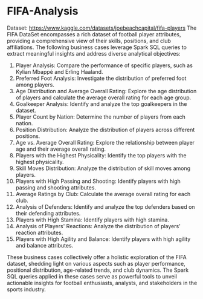 # FIFA-Analysis
Dataset: https://www.kaggle.com/datasets/joebeachcapital/fifa-players
The FIFA DataSet encompasses a rich dataset of football player attributes, providing a comprehensive view of their skills, positions, and club affiliations. The following business cases leverage Spark SQL queries to extract meaningful insights and address diverse analytical objectives:

1. Player Analysis:
Compare the performance of specific players, such as Kylian Mbappé and Erling Haaland.
2. Preferred Foot Analysis:
Investigate the distribution of preferred foot among players.
3. Age Distribution and Average Overall Rating:
Explore the age distribution of players and calculate the average overall rating for each age group.
4. Goalkeeper Analysis:
Identify and analyze the top goalkeepers in the dataset.
5. Player Count by Nation:
Determine the number of players from each nation.
6. Position Distribution:
Analyze the distribution of players across different positions.
7. Age vs. Average Overall Rating:
Explore the relationship between player age and their average overall rating.
8. Players with the Highest Physicality:
Identify the top players with the highest physicality.
9. Skill Moves Distribution:
Analyze the distribution of skill moves among players.
10. Players with High Passing and Shooting:
Identify players with high passing and shooting attributes.
11. Average Ratings by Club:
Calculate the average overall rating for each club.
12. Analysis of Defenders:
Identify and analyze the top defenders based on their defending attributes.
13. Players with High Stamina:
Identify players with high stamina.
14. Analysis of Players' Reactions:
Analyze the distribution of players' reaction attributes.
15. Players with High Agility and Balance:
Identify players with high agility and balance attributes.

These business cases collectively offer a holistic exploration of the FIFA dataset, shedding light on various aspects such as player performance, positional distribution, age-related trends, and club dynamics. The Spark SQL queries applied in these cases serve as powerful tools to unveil actionable insights for football enthusiasts, analysts, and stakeholders in the sports industry.
